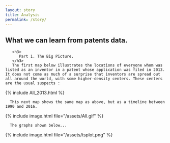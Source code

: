 ```yaml
---
layout: story
title: Analysis
permalink: /story/
---
```


   <div class="story-text">
	   <h2>
	      What we can learn from patents data.
	   </h2>
	   
	   <h3>
	      Part 1. The Big Picture.
	   </h3>
	   The first map below illustrates the locations of everyone whom was listed as an inventor in a patent whose application was filed in 2013. It does not come as much of a surprise that inventors are spread out all around the world, with some higher-density centers. These centers are the usual suspects :   
   </div>
   
   {% include All_2013.html %}
   
   <div class="story-text">
   
      This next map shows the same map as above, but as a timeline between 1990 and 2016.
      
   </div>
   
   {% include image.html file="/assets/All.gif" %}
   
   <div class="story-text">
   
      The graphs shown below...
      
   </div>
   
   {% include image.html file="/assets/tsplot.png" %}
   
